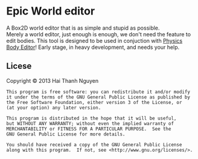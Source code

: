 Epic World editor
================
A Box2D world editor that is as simple and stupid as possible.  
Merely a world editor, just enough is enough, we don't need the feature to edit bodies. This tool is designed to be used in conjuction with [Physics Body Editor](http://code.google.com/p/box2d-editor/)!
Early stage, in heavy development, and needs your help.

Licese  
-------
 Copyright  © 2013 Hai Thanh Nguyen

    This program is free software: you can redistribute it and/or modify
    it under the terms of the GNU General Public License as published by
    the Free Software Foundation, either version 3 of the License, or
    (at your option) any later version.

    This program is distributed in the hope that it will be useful,
    but WITHOUT ANY WARRANTY; without even the implied warranty of
    MERCHANTABILITY or FITNESS FOR A PARTICULAR PURPOSE.  See the
    GNU General Public License for more details.

    You should have received a copy of the GNU General Public License
    along with this program.  If not, see <http://www.gnu.org/licenses/>.
